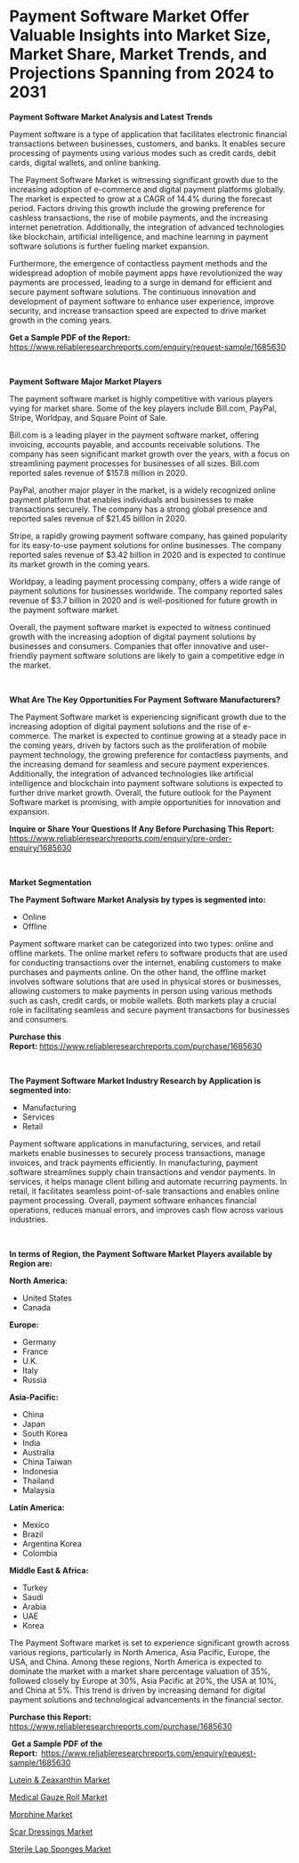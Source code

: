 <p><h1>Payment Software Market Offer Valuable Insights into Market Size, Market Share, Market Trends, and Projections Spanning from 2024 to 2031</h1></p><p><strong>Payment Software Market Analysis and Latest Trends</strong></p>
<p><p>Payment software is a type of application that facilitates electronic financial transactions between businesses, customers, and banks. It enables secure processing of payments using various modes such as credit cards, debit cards, digital wallets, and online banking. </p><p>The Payment Software Market is witnessing significant growth due to the increasing adoption of e-commerce and digital payment platforms globally. The market is expected to grow at a CAGR of 14.4% during the forecast period. Factors driving this growth include the growing preference for cashless transactions, the rise of mobile payments, and the increasing internet penetration. Additionally, the integration of advanced technologies like blockchain, artificial intelligence, and machine learning in payment software solutions is further fueling market expansion.</p><p>Furthermore, the emergence of contactless payment methods and the widespread adoption of mobile payment apps have revolutionized the way payments are processed, leading to a surge in demand for efficient and secure payment software solutions. The continuous innovation and development of payment software to enhance user experience, improve security, and increase transaction speed are expected to drive market growth in the coming years.</p></p>
<p><strong>Get a Sample PDF of the Report:&nbsp;</strong> <a href="https://www.reliableresearchreports.com/enquiry/request-sample/1685630">https://www.reliableresearchreports.com/enquiry/request-sample/1685630</a></p>
<p>&nbsp;</p>
<p><strong>Payment Software Major Market Players</strong></p>
<p><p>The payment software market is highly competitive with various players vying for market share. Some of the key players include Bill.com, PayPal, Stripe, Worldpay, and Square Point of Sale.</p><p>Bill.com is a leading player in the payment software market, offering invoicing, accounts payable, and accounts receivable solutions. The company has seen significant market growth over the years, with a focus on streamlining payment processes for businesses of all sizes. Bill.com reported sales revenue of $157.8 million in 2020.</p><p>PayPal, another major player in the market, is a widely recognized online payment platform that enables individuals and businesses to make transactions securely. The company has a strong global presence and reported sales revenue of $21.45 billion in 2020.</p><p>Stripe, a rapidly growing payment software company, has gained popularity for its easy-to-use payment solutions for online businesses. The company reported sales revenue of $3.42 billion in 2020 and is expected to continue its market growth in the coming years.</p><p>Worldpay, a leading payment processing company, offers a wide range of payment solutions for businesses worldwide. The company reported sales revenue of $3.7 billion in 2020 and is well-positioned for future growth in the payment software market.</p><p>Overall, the payment software market is expected to witness continued growth with the increasing adoption of digital payment solutions by businesses and consumers. Companies that offer innovative and user-friendly payment software solutions are likely to gain a competitive edge in the market.</p></p>
<p>&nbsp;</p>
<p><strong>What Are The Key Opportunities For Payment Software Manufacturers?</strong></p>
<p><p>The Payment Software market is experiencing significant growth due to the increasing adoption of digital payment solutions and the rise of e-commerce. The market is expected to continue growing at a steady pace in the coming years, driven by factors such as the proliferation of mobile payment technology, the growing preference for contactless payments, and the increasing demand for seamless and secure payment experiences. Additionally, the integration of advanced technologies like artificial intelligence and blockchain into payment software solutions is expected to further drive market growth. Overall, the future outlook for the Payment Software market is promising, with ample opportunities for innovation and expansion.</p></p>
<p><strong>Inquire or Share Your Questions If Any Before Purchasing This Report:</strong> <a href="https://www.reliableresearchreports.com/enquiry/pre-order-enquiry/1685630">https://www.reliableresearchreports.com/enquiry/pre-order-enquiry/1685630</a></p>
<p>&nbsp;</p>
<p><strong>Market Segmentation</strong></p>
<p><strong>The Payment Software Market Analysis by types is segmented into:</strong></p>
<p><ul><li>Online</li><li>Offline</li></ul></p>
<p><p>Payment software market can be categorized into two types: online and offline markets. The online market refers to software products that are used for conducting transactions over the internet, enabling customers to make purchases and payments online. On the other hand, the offline market involves software solutions that are used in physical stores or businesses, allowing customers to make payments in person using various methods such as cash, credit cards, or mobile wallets. Both markets play a crucial role in facilitating seamless and secure payment transactions for businesses and consumers.</p></p>
<p><strong>Purchase this Report:&nbsp;</strong><a href="https://www.reliableresearchreports.com/purchase/1685630">https://www.reliableresearchreports.com/purchase/1685630</a></p>
<p>&nbsp;</p>
<p><strong>The Payment Software Market Industry Research by Application is segmented into:</strong></p>
<p><ul><li>Manufacturing</li><li>Services</li><li>Retail</li></ul></p>
<p><p>Payment software applications in manufacturing, services, and retail markets enable businesses to securely process transactions, manage invoices, and track payments efficiently. In manufacturing, payment software streamlines supply chain transactions and vendor payments. In services, it helps manage client billing and automate recurring payments. In retail, it facilitates seamless point-of-sale transactions and enables online payment processing. Overall, payment software enhances financial operations, reduces manual errors, and improves cash flow across various industries.</p></p>
<p>&nbsp;</p>
<p><strong>In terms of Region, the Payment Software Market Players available by Region are:</strong></p>
<p>
    <p> <strong> North America: </strong>
        <ul>
            <li>United States</li>
            <li>Canada</li>
        </ul>
        </p> 
    <p> <strong> Europe: </strong>
        <ul>
            <li>Germany</li>
            <li>France</li>
            <li>U.K.</li>
            <li>Italy</li>
            <li>Russia</li>
        </ul>
        </p> 
    <p> <strong> Asia-Pacific: </strong>
        <ul>
            <li>China</li>
            <li>Japan</li>
            <li>South Korea</li>
            <li>India</li>
            <li>Australia</li>
            <li>China Taiwan</li>
            <li>Indonesia</li>
            <li>Thailand</li>
            <li>Malaysia</li>
        </ul>
        </p> 
    <p> <strong> Latin America: </strong>
        <ul>
            <li>Mexico</li>
            <li>Brazil</li>
            <li>Argentina Korea</li>
            <li>Colombia</li>
        </ul>
        </p> 
    <p> <strong> Middle East & Africa: </strong>
        <ul>
            <li>Turkey</li>
            <li>Saudi</li>
            <li>Arabia</li>
            <li>UAE</li>
            <li>Korea</li>
        </ul>
    </p>
    </p>
<p><p>The Payment Software market is set to experience significant growth across various regions, particularly in North America, Asia Pacific, Europe, the USA, and China. Among these regions, North America is expected to dominate the market with a market share percentage valuation of 35%, followed closely by Europe at 30%, Asia Pacific at 20%, the USA at 10%, and China at 5%. This trend is driven by increasing demand for digital payment solutions and technological advancements in the financial sector.</p></p>
<p><strong>Purchase this Report: </strong><a href="https://www.reliableresearchreports.com/purchase/1685630">https://www.reliableresearchreports.com/purchase/1685630</a></p>
<p>&nbsp;<strong>Get a Sample PDF of the Report:&nbsp;&nbsp;</strong><a href="https://www.reliableresearchreports.com/enquiry/request-sample/1685630">https://www.reliableresearchreports.com/enquiry/request-sample/1685630</a></p>
<p><strong></strong></p>
<p><p><a href="https://medium.com/@bobbyburke98/lutein-amp-zeaxanthin-market-report-reveals-the-latest-trends-and-growth-opportunities-of-this-2dd592516b4a">Lutein & Zeaxanthin Market</a></p><p><a href="https://medium.com/@bobbyburke98/medical-gauze-roll-market-share-evolution-and-market-growth-trends-2024-2031-d8d212fcb5ce">Medical Gauze Roll Market</a></p><p><a href="https://medium.com/@bobbyburke98/morphine-market-furnishes-information-on-market-share-market-trends-and-market-growth-e5e65c699668">Morphine Market</a></p><p><a href="https://medium.com/@bobbyburke98/scar-dressings-market-size-and-market-trends-complete-industry-overview-2024-to-2031-9e8d9d707871">Scar Dressings Market</a></p><p><a href="https://medium.com/@bobbyburke98/sterile-lap-sponges-market-size-and-market-trends-complete-industry-overview-2024-to-2031-ed4dab95e471">Sterile Lap Sponges Market</a></p></p>
